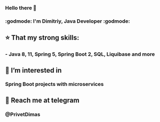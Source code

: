 ### Hello there 👋

### :godmode: **I'm Dimitriy, Java Developer** :godmode:

## :star: That my strong skills: 

### - **Java 8, 11, Spring 5, Spring Boot 2, SQL, Liquibase and more**
   

## :leaves: I’m interested in 

### **Spring Boot** projects with **microservices**


## :calling: Reach me at telegram 

### **@PrivetDimas**
